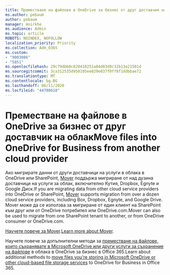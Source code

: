 ```yaml
---
title: Преместване на файлове в OneDrive за бизнес от друг доставчик на облак
ms.author: pebaum
author: pebaum
manager: mnirkhe
ms.audience: Admin
ms.topic: article
ROBOTS: NOINDEX, NOFOLLOW
localization_priority: Priority
ms.collection: Adm_O365
ms.custom:
- "9003086"
- "5851"
ms.openlocfilehash: 29c79dbb0c828418251a84d03d9c32b13e21501d
ms.sourcegitcommit: 3ca312535d950105ee829e037f0ff8f1ddbbae72
ms.translationtype: MT
ms.contentlocale: bg-BG
ms.lasthandoff: 06/11/2020
ms.locfileid: "44708618"
---
```

# <a name="move-files-into-onedrive-for-business-from-another-cloud-provider"></a><span data-ttu-id="dccb2-102">Преместване на файлове в OneDrive за бизнес от друг доставчик на облак</span><span class="sxs-lookup"><span data-stu-id="dccb2-102">Move files into OneDrive for Business from another cloud provider</span></span>

<span data-ttu-id="dccb2-103">Ако мигрирате данни от други доставчици на услуги в облака в OneDrive или SharePoint, [Mover](https://go.microsoft.com/fwlink/?linkid=2132453) поддържа мигриране от над дузина доставчици на услуги за облак, включително Кутия, Dropbox, Egnyte и Google Диск.</span><span class="sxs-lookup"><span data-stu-id="dccb2-103">If you are migrating data from other cloud service providers into OneDrive or SharePoint, [Mover](https://go.microsoft.com/fwlink/?linkid=2132453) supports migration from over a dozen cloud service providers, including Box, Dropbox, Egnyte, and Google Drive.</span></span> <span data-ttu-id="dccb2-104">Mover може да се използва за мигриране от един клиент на SharePoint към друг или от OneDrive потребител или OneDrive.com.</span><span class="sxs-lookup"><span data-stu-id="dccb2-104">Mover can also be used to migrate from one SharePoint tenant to another, or from OneDrive consumer or OneDrive.com.</span></span>

<span data-ttu-id="dccb2-105">[Научете повече за Mover](https://go.microsoft.com/fwlink/?linkid=2132453).</span><span class="sxs-lookup"><span data-stu-id="dccb2-105">[Learn more about Mover](https://go.microsoft.com/fwlink/?linkid=2132453).</span></span>

<span data-ttu-id="dccb2-106">Научете повече за допълнителни методи за [преместване на файлове, които съхранявате в Microsoft OneDrive или други услуги за съхранение на файлове](https://support.microsoft.com/office/7fb28cad-7e25-451f-8b4b-2d1a71e5c0e9) в облака в OneDrive за бизнес в Office 365.</span><span class="sxs-lookup"><span data-stu-id="dccb2-106">Learn about additional methods to [move files you're storing in Microsoft OneDrive or other cloud-based file storage services](https://support.microsoft.com/office/7fb28cad-7e25-451f-8b4b-2d1a71e5c0e9) to OneDrive for Business in Office 365.</span></span>

